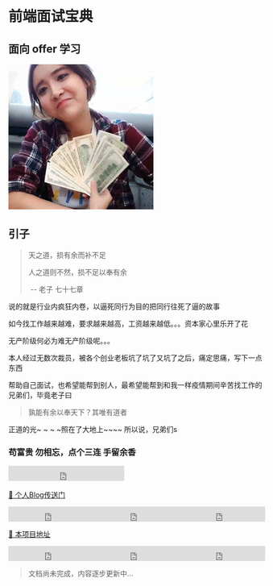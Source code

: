 # 前端面试宝典

## 面向 offer 学习



![发发](./.vuepress/assets/img/陈一发儿.jpg)



## 引子

> 天之道，损有余而补不足
>
> 人之道则不然，损不足以奉有余
>
> ​							-- 老子 七十七章



说的就是行业内疯狂内卷，以逼死同行为目的把同行往死了逼的故事

如今找工作越来越难，要求越来越高，工资越来越低。。。资本家心里乐开了花

无产阶级何必为难无产阶级呢。。。

本人经过无数次裁员，被各个创业老板坑了坑了又坑了之后，痛定思痛，写下一点东西

帮助自己面试，也希望能帮到别人，最希望能帮到和我一样疫情期间辛苦找工作的兄弟们，毕竟老子曰

> 孰能有余以奉天下？其唯有道者

正道的光~ ~ ~ ~照在了大地上~~~~
所以说，兄弟们s

### 苟富贵 勿相忘，点个三连 手留余香 

<iframe src="https://ghbtns.com/github-btn.html?user=yuartian&type=follow&count=true&size=large" frameborder="0" scrolling="0" width="230" height="30" title="Follow @mdo on GitHub"></iframe>

[🌌 个人Blog传送门](https://github.com/YuArtian/blog) 

<div style="display:flex;">
  <iframe src="https://ghbtns.com/github-btn.html?user=yuartian&repo=blog&type=star&count=true&size=large" frameborder="0" scrolling="0" width="170" height="30" title="GitHub"></iframe>
	<iframe src="https://ghbtns.com/github-btn.html?user=yuartian&repo=blog&type=fork&count=true&size=large" frameborder="0" scrolling="0" width="170" height="30" title="Fork twbs/bootstrap on GitHub"></iframe>
  <iframe src="https://ghbtns.com/github-btn.html?user=yuartian&repo=blog&type=watch&count=true&size=large&v=2" frameborder="0" scrolling="0" width="170" height="30" title="GitHub"></iframe>
</div>

[🌌 本项目地址](https://github.com/YuArtian/yuartian.github.io)

<div style="display:flex;">
  <iframe src="https://ghbtns.com/github-btn.html?user=yuartian&repo=yuartian.github.io&type=star&count=true&size=large" frameborder="0" scrolling="0" width="170" height="30" title="GitHub"></iframe>
	<iframe src="https://ghbtns.com/github-btn.html?user=yuartian&repo=yuartian.github.io&type=fork&count=true&size=large" frameborder="0" scrolling="0" width="170" height="30" title="Fork twbs/bootstrap on GitHub"></iframe>
  <iframe src="https://ghbtns.com/github-btn.html?user=yuartian&repo=yuartian.github.io&type=watch&count=true&size=large&v=2" frameborder="0" scrolling="0" width="170" height="30" title="GitHub"></iframe>
</div>



> 文档尚未完成，内容逐步更新中...